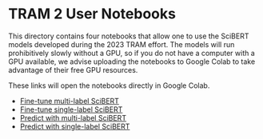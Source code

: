 # TRAM 2 User Notebooks

This directory contains four notebooks that allow one to use the SciBERT models developed during the 2023 TRAM effort.
The models will run prohibitively slowly without a GPU, so if you do not have a computer with a GPU available,
we advise uploading the notebooks to Google Colab to take advantage of their free GPU resources.

These links will open the notebooks directly in Google Colab.

- [Fine-tune multi-label SciBERT](https://colab.research.google.com/github/center-for-threat-informed-defense/tram/blob/main/user_notebooks/fine_tune_multi_label.ipynb)
- [Fine-tune single-label SciBERT](https://colab.research.google.com/github/center-for-threat-informed-defense/tram/blob/main/user_notebooks/fine_tune_single_label.ipynb)
- [Predict with multi-label SciBERT](https://colab.research.google.com/github/center-for-threat-informed-defense/tram/blob/main/user_notebooks/predict_multi_label.ipynb)
- [Predict with single-label SciBERT](https://colab.research.google.com/github/center-for-threat-informed-defense/tram/blob/main/user_notebooks/predict_single_label.ipynb)
